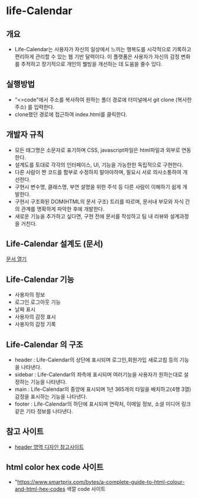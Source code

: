 # life-Calendar
## 개요  
- Life-Calendar는 사용자가 자신의 일상에서 느끼는 행복도를 시각적으로 기록하고 편리하게 관리할 수 있는 웹 기반 달력이다. 이 플랫폼은 사용자가 자신의 감정 변화를 추적하고 장기적으로 개인의 웰빙을 개선하는 데 도움을 줄수 있다.

## 실행방법  
- "<>code"에서 주소를 복사하여 원하는 폴더 경로에 터미널에서 git clone (복사한 주소) 를 입력한다.
- clone했던 경로에 접근하여 index.html를 클릭한다.

## 개발자 규칙  
- 모든 태그명은 소문자로 표기하며 CSS, javascript파일은 html파일과 외부로 연동한다.
- 설계도를 토대로 각각의 인터페이스, UI, 기능을 가능한한 독립적으로 구현한다.
- 다른 사람이 짠 코드를 함부로 수정하지 말아야하며, 필요시 서로 의사소통하여 개선한다.
- 구현시 변수명, 클래스명, 부연 설명을 위한 주석 등 다른 사람이 이해하기 쉽게 개발한다.
- 구현시 구조화된 DOM(HTML의 문서 구조) 트리를 따르며, 문서내 부모와 자식 간의 관계를 명확하게 파악한 후에 개발한다.
- 새로운 기능을 추가하고 싶다면, 구현 전에 문서를 작성하고 팀 내 리뷰와 설계과정을 거친다.
  
## Life-Calendar 설계도 (문서)  
<a href="https://docs.google.com/document/d/1kFv2AlgV6okS5pjSDy7rbzng9SRRdzr2FOT6_B91_5o/edit?usp=sharing" target="_blank">문서 열기</a>

## Life-Calendar 기능
- 사용자의 정보
- 로그인 로그아웃 기능
- 날짜 표시
- 사용자의 감정 표시
- 사용자의 감정 기록

## Life-Calendar 의 구조
- header : Life-Calendar의 상단에 표시되며 로그인,회원가입 새로고침 등의 기능을 나타낸다. 
- sidebar : Life-Calendar의 좌측에 표시되며 여러기능을 사용자가 원하는대로 설정하는 기능을 나타낸다.
- main : Life-Calendar의 중앙에 표시되며 1년 365개의 타일을 배치하고(4행 3열) 감정을 표시하는 기능을 나타낸다.
- footer : Life-Calendar의 하단에 표시되며 연락처, 이메일 정보, 소셜 미디어 링크 같은 기타 정보를 나타낸다.

## 참고 사이트 
- <a href="https://brunch.co.kr/@830bfa34e0894d6/25">header 영역 디자인 참고사이트</a>

## html color hex code 사이트
- "https://www.smartprix.com/bytes/a-complete-guide-to-html-colour-and-html-hex-codes 색깔 code 사이트

